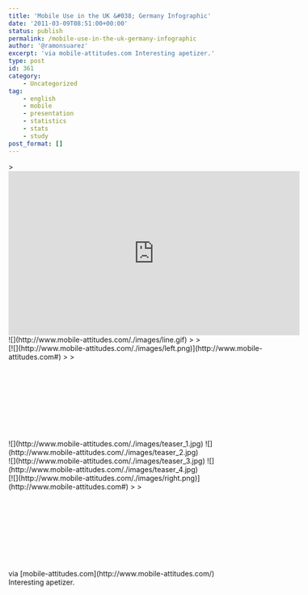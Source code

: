 ```yaml
---
title: 'Mobile Use in the UK &#038; Germany Infographic'
date: '2011-03-09T08:51:00+00:00'
status: publish
permalink: /mobile-use-in-the-uk-germany-infographic
author: '@ramonsuarez'
excerpt: 'via mobile-attitudes.com Interesting apetizer.'
type: post
id: 361
category:
    - Uncategorized
tag:
    - english
    - mobile
    - presentation
    - statistics
    - stats
    - study
post_format: []
---
```

<div class="posterous_bookmarklet_entry">> <div><div class="embed-vimeo" style="text-align: center;"><iframe allowfullscreen="" frameborder="0" height="325" mozallowfullscreen="" src="https://player.vimeo.com/video/18994183" webkitallowfullscreen="" width="576"></iframe></div>![](http://www.mobile-attitudes.com/./images/line.gif)
> 
> </div><div><div style="float:left;height:189px;">[![](http://www.mobile-attitudes.com/./images/left.png)](http://www.mobile-attitudes.com#)
> 
> </div><div class="container" style="float:left;"><div class="slides"><div style="display:block;">![](http://www.mobile-attitudes.com/./images/teaser_1.jpg) ![](http://www.mobile-attitudes.com/./images/teaser_2.jpg)</div><div style="display:block;">![](http://www.mobile-attitudes.com/./images/teaser_3.jpg) ![](http://www.mobile-attitudes.com/./images/teaser_4.jpg)</div></div></div><div style="float:left;height:189px;">[![](http://www.mobile-attitudes.com/./images/right.png)](http://www.mobile-attitudes.com#)
> 
> </div></div>

<div class="posterous_quote_citation">via [mobile-attitudes.com](http://www.mobile-attitudes.com/)</div>Interesting apetizer.

</div>